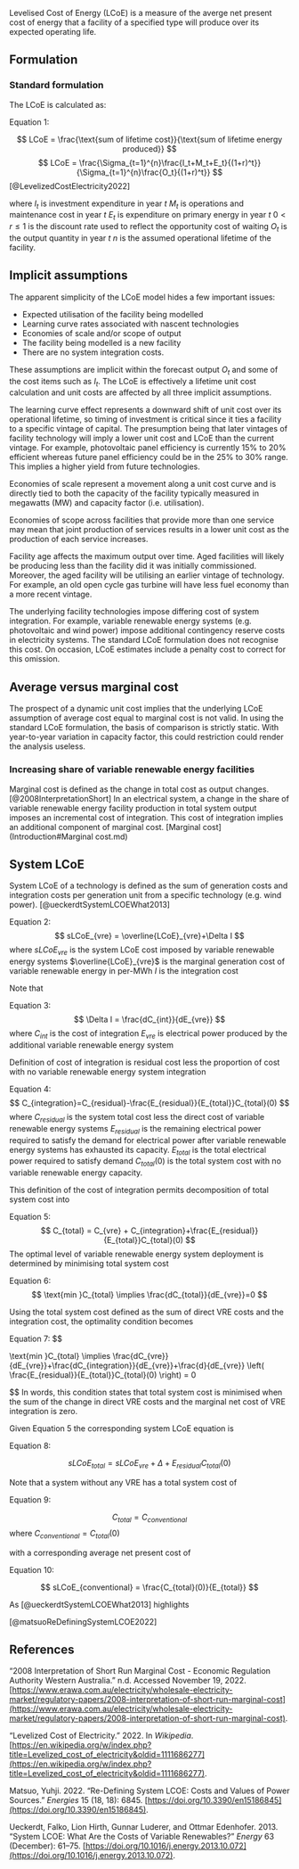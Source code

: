 Levelised Cost of Energy (LCoE) is a measure of the averge net present cost of energy that a facility of a specified type will produce over its expected operating life.

## Formulation
### Standard formulation
The LCoE is calculated as:

Equation 1:

$$
LCoE = \frac{\text{sum of lifetime cost}}{\text{sum of lifetime energy produced}}
$$ 
$$
LCoE = \frac{\Sigma_{t=1}^{n}\frac{I_t+M_t+E_t}{(1+r)^t}}{\Sigma_{t=1}^{n}\frac{O_t}{(1+r)^t}}
$$
[@LevelizedCostElectricity2022]

where
$I_t$ is investment expenditure in year $t$
$M_t$ is operations and maintenance cost in year $t$
$E_t$ is expenditure on primary energy in year $t$
$0 \lt r \le 1$ is the discount rate used to reflect the opportunity cost of waiting
$O_t$ is the output quantity in year $t$
$n$ is the assumed operational lifetime of the facility.

## Implicit assumptions
The apparent simplicity of the LCoE model hides a few important issues:
- Expected utilisation of the facility being modelled
- Learning curve rates associated with nascent technologies
- Economies of scale and/or scope of output
- The facility being modelled is a new facility
- There are no system integration costs.

These assumptions are implicit within the forecast output $O_t$ and some of the cost items such as $I_t$. 
The LCoE is effectively a lifetime unit cost calculation and unit costs are affected by all three implicit assumptions. 

The learning curve effect represents a downward shift of unit cost over its operational lifetime, so timing of investment is critical since it ties a facility to a specific vintage of capital. The presumption being that later vintages of facility technology will imply a lower unit cost and LCoE than the current vintage. For example, photovoltaic panel efficiency is currently 15% to 20% efficient whereas future panel efficiency could be in the 25% to 30% range. This implies a higher yield from future technologies. 

Economies of scale represent a movement along a unit cost curve and is directly tied to both the capacity of the facility typically measured in megawatts (MW) and capacity factor (i.e. utilisation). 

Economies of scope across facilities that provide more than one service may mean that joint production of services results in a lower unit cost as the production of each service increases. 

Facility age affects the maximum output over time. Aged facilities will likely be producing less than the facility did it was initially commissioned. Moreover, the aged facility will be utilising an earlier vintage of technology. For example, an old open cycle gas turbine will have less fuel economy than a more recent vintage.

The underlying facility technologies impose differing cost of system integration. For example, variable renewable energy systems (e.g. photovoltaic and wind power) impose additional contingency reserve costs in electricity systems. The standard LCoE formulation does not recognise this cost. On occasion, LCoE estimates include a penalty cost to correct for this omission. 

## Average versus marginal cost
The prospect of a dynamic unit cost implies that the underlying LCoE assumption of average cost equal to marginal cost is not valid. In using the standard LCoE formulation, the basis of comparison is strictly static. With year-to-year variation in capacity factor, this could restriction could render the analysis useless.

### Increasing share of variable renewable energy facilities
Marginal cost is defined as the change in total cost as output changes.  [@2008InterpretationShort] In an electrical system, a change in the share of variable renewable energy facility production in total system output imposes an incremental cost of integration. This cost of integration implies an additional component of marginal cost. [Marginal cost](Introduction#Marginal cost.md) 

## System LCoE

System LCoE of a technology is defined as the sum of generation costs and integration costs per generation unit from a specific technology (e.g. wind power). [@ueckerdtSystemLCOEWhat2013]

Equation 2:
$$
sLCoE_{vre} = \overline{LCoE}_{vre}+\Delta I
$$
where
$sLCoE_{vre}$ is the system LCoE cost imposed by variable renewable energy systems
$\overline{LCoE}_{vre}$ is the marginal generation cost of variable renewable energy in per-MWh
$I$ is the integration cost

Note that 

Equation 3:
$$
\Delta I = \frac{dC_{int}}{dE_{vre}}
$$
where
$C_{int}$ is the cost of integration
$E_{vre}$ is electrical power produced by the additional variable renewable energy system

Definition of cost of integration is residual cost less the proportion of cost with no variable renewable energy system integration

Equation 4:
$$
C_{integration}=C_{residual}-\frac{E_{residual}}{E_{total}}C_{total}(0)
$$
where
$C_{residual}$ is the system total cost less the direct cost of variable renewable energy systems
$E_{residual}$ is the remaining electrical power required to satisfy the demand for electrical power after variable renewable energy systems has exhausted its capacity.
$E_{total}$ is the total electrical power required to satisfy demand
$C_{total}(0)$ is the total system cost with no variable renewable energy capacity.
 
This definition of the cost of integration permits decomposition of total system cost into

Equation 5:
$$
C_{total} = C_{vre} + C_{integration}+\frac{E_{residual}}{E_{total}}C_{total}(0)
$$
The optimal level of variable renewable energy system deployment is determined by minimising total system cost

Equation 6:
$$
\text{min }C_{total} \implies \frac{dC_{total}}{dE_{vre}}=0
$$

Using the total system cost defined as the sum of direct VRE costs and the integration cost, the optimality condition becomes

Equation 7:
$$

\text{min }C_{total} \implies \frac{dC_{vre}}{dE_{vre}}+\frac{dC_{integration}}{dE_{vre}}+\frac{d}{dE_{vre}} \left( \frac{E_{residual}}{E_{total}}C_{total}(0) \right) = 0

$$
In words, this condition states that total system cost is minimised when the  sum of the change in direct VRE costs and the marginal net cost of VRE integration is zero. 

Given Equation 5 the corresponding system LCoE equation is

Equation 8:

$$
sLCoE_{total}=sLCoE_{vre}+\Delta+E_{residual}C_{total}(0)
$$
 

Note that a system without any VRE has a total system cost of

Equation 9:

$$
C_{total}=C_{conventional}
$$
where
$C_{conventional}=C_{total}(0)$

with a corresponding average net present cost of

Equation 10:

$$
sLCoE_{conventional} = \frac{C_{total}(0)}{E_{total}}
$$





As [@ueckerdtSystemLCOEWhat2013] highlights


[@matsuoReDefiningSystemLCOE2022]


## References

“2008 Interpretation of Short Run Marginal Cost - Economic Regulation Authority Western Australia.” n.d. Accessed November 19, 2022. [https://www.erawa.com.au/electricity/wholesale-electricity-market/regulatory-papers/2008-interpretation-of-short-run-marginal-cost](https://www.erawa.com.au/electricity/wholesale-electricity-market/regulatory-papers/2008-interpretation-of-short-run-marginal-cost).

“Levelized Cost of Electricity.” 2022. In _Wikipedia_. [https://en.wikipedia.org/w/index.php?title=Levelized_cost_of_electricity&oldid=1111686277](https://en.wikipedia.org/w/index.php?title=Levelized_cost_of_electricity&oldid=1111686277).

Matsuo, Yuhji. 2022. “Re-Defining System LCOE: Costs and Values of Power Sources.” _Energies_ 15 (18, 18): 6845. [https://doi.org/10.3390/en15186845](https://doi.org/10.3390/en15186845).

Ueckerdt, Falko, Lion Hirth, Gunnar Luderer, and Ottmar Edenhofer. 2013. “System LCOE: What Are the Costs of Variable Renewables?” _Energy_ 63 (December): 61–75. [https://doi.org/10.1016/j.energy.2013.10.072](https://doi.org/10.1016/j.energy.2013.10.072).
